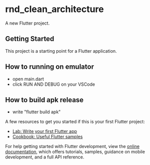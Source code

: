# rnd_clean_architecture

A new Flutter project.

## Getting Started

This project is a starting point for a Flutter application.

## How to running on emulator 
- open main.dart
- click RUN AND DEBUG on your VSCode

## How to build apk release
- write "flutter build apk"

A few resources to get you started if this is your first Flutter project:

- [Lab: Write your first Flutter app](https://docs.flutter.dev/get-started/codelab)
- [Cookbook: Useful Flutter samples](https://docs.flutter.dev/cookbook)

For help getting started with Flutter development, view the
[online documentation](https://docs.flutter.dev/), which offers tutorials,
samples, guidance on mobile development, and a full API reference.
